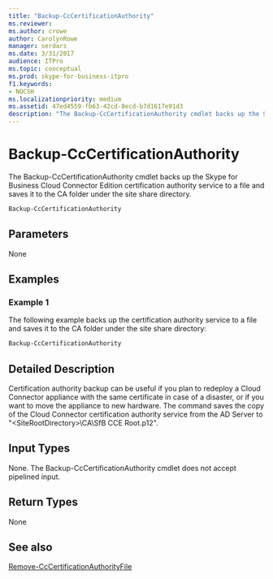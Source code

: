 ```yaml
---
title: "Backup-CcCertificationAuthority"
ms.reviewer: 
ms.author: crowe
author: CarolynRowe
manager: serdars
ms.date: 3/31/2017
audience: ITPro
ms.topic: conceptual
ms.prod: skype-for-business-itpro
f1.keywords:
- NOCSH
ms.localizationpriority: medium
ms.assetid: 47ed4559-fb63-42cd-8ecd-b7d1617e91d3
description: "The Backup-CcCertificationAuthority cmdlet backs up the Skype for Business Cloud Connector Edition certification authority service to a file and saves it to the CA folder under the site share directory."
---
```


# Backup-CcCertificationAuthority
 
The Backup-CcCertificationAuthority cmdlet backs up the Skype for Business Cloud Connector Edition certification authority service to a file and saves it to the CA folder under the site share directory.
  
```powershell
Backup-CcCertificationAuthority 
```

## Parameters

None
  
## Examples
<a name="Examples"> </a>

### Example 1

The following example backs up the certification authority service to a file and saves it to the CA folder under the site share directory:
  
```powershell
Backup-CcCertificationAuthority 
```

## Detailed Description
<a name="DetailedDescription"> </a>

Certification authority backup can be useful if you plan to redeploy a Cloud Connector appliance with the same certificate in case of a disaster, or if you want to move the appliance to new hardware. The command saves the copy of the Cloud Connector certification authority service from the AD Server to "\<SiteRootDirectory\>\CA\SfB CCE Root.p12".
  
## Input Types
<a name="InputTypes"> </a>

None. The Backup-CcCertificationAuthority cmdlet does not accept pipelined input.
  
## Return Types
<a name="ReturnTypes"> </a>

None
  
## See also
<a name="ReturnTypes"> </a>

[Remove-CcCertificationAuthorityFile](remove-cccertificationauthorityfile.md)
  